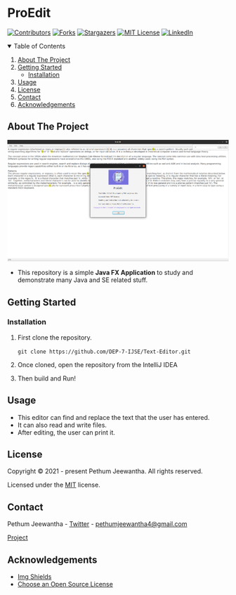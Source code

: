 # ProEdit

[![Contributors][contributors-shield]][contributors-url]
[![Forks][forks-shield]][forks-url]
[![Stargazers][stars-shield]][stars-url]
[![MIT License][license-shield]][license-url]
[![LinkedIn][linkedin-shield]][linkedin-url]

<details open="open">
  <summary>Table of Contents</summary>
  <ol>
    <li>
      <a href="#about-the-project">About The Project</a>
    </li>
    <li>
      <a href="#getting-started">Getting Started</a>
      <ul>
        <li><a href="#installation">Installation</a></li>
      </ul>
    </li>
    <li><a href="#usage">Usage</a></li>
    <li><a href="#license">License</a></li>
    <li><a href="#contact">Contact</a></li>
    <li><a href="#acknowledgements">Acknowledgements</a></li>
  </ol>
</details>

## About The Project

![](./image/ProEdit.png)

* This repository is a simple **Java FX Application** to study and demonstrate many Java and SE related stuff.

## Getting Started

### Installation

1. First clone the repository.

   ``git clone https://github.com/DEP-7-IJSE/Text-Editor.git``

2. Once cloned, open the repository from the IntelliJ IDEA

3. Then build and Run!

## Usage

* This editor can find and replace the text that the user has entered.
* It can also read and write files.
* After editing, the user can print it.

## License

Copyright &copy; 2021 - present Pethum Jeewantha. All rights reserved.

Licensed under the [MIT](LICENSE.txt) license.

## Contact

Pethum Jeewantha - [Twitter](https://twitter.com/JeewanthaPethum?s=08) - pethumjeewantha4@gmail.com

[Project](https://https:github.com/DEP-7-IJSE/Text-Editor)

## Acknowledgements

* [Img Shields](https://shields.io)
* [Choose an Open Source License](https://choosealicense.com)

[contributors-shield]: https://img.shields.io/github/contributors/DEP-7-IJSE/Text-Editor.svg?style=for-the-badge

[contributors-url]: https://https://github.com/DEP-7-IJSE/Text-Editor/graphs/contributors

[forks-shield]: https://img.shields.io/github/forks/DEP-7-IJSE/Text-Editor.svg?style=for-the-badge

[forks-url]: https://github.com/DEP-7-IJSE/Text-Editor/network/members

[stars-shield]: https://img.shields.io/github/stars/DEP-7-IJSE/Text-Editor.svg?style=for-the-badge

[stars-url]: https://https://github.com/DEP-7-IJSE/Text-Editor/stargazers

[license-shield]: https://img.shields.io/github/license/DEP-7-IJSE/Text-Editor.svg?style=for-the-badge

[license-url]: https://https://github.com/DEP-7-IJSE/Text-Editor/blob/master/LICENSE

[linkedin-shield]: https://img.shields.io/badge/-LinkedIn-black.svg?style=for-the-badge&logo=linkedin&colorB=555

[linkedin-url]: https://www.linkedin.com/in/pethum-jeewantha-7b70aa1b1
